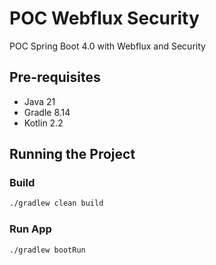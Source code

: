 # POC Webflux Security

POC Spring Boot 4.0 with Webflux and Security

## Pre-requisites

- Java 21
- Gradle 8.14
- Kotlin 2.2

## Running the Project

### Build

```bash
./gradlew clean build
```

### Run App

```bash
./gradlew bootRun
```
